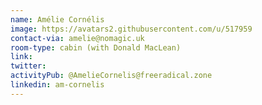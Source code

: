 ```yaml
---
name: Amélie Cornélis
image: https://avatars2.githubusercontent.com/u/517959
contact-via: amelie@nomagic.uk
room-type: cabin (with Donald MacLean)
link: 
twitter: 
activityPub: @AmelieCornelis@freeradical.zone
linkedin: am-cornelis 
---
```


